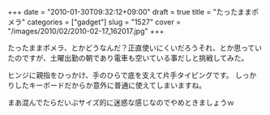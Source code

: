 +++
date = "2010-01-30T09:32:12+09:00"
draft = true
title = "たったままポメラ"
categories = ["gadget"]
slug = "1527"
cover = "/images/2010/02/2010-02-17_162017.jpg"
+++

たったままポメラ、とかどうなんだ？正直使いにくいだろうそれ、とか思っていたのですが、土曜出勤の朝であり電車も空いている事だしと挑戦してみた。

ヒンジに親指をひっかけ、手のひらで底を支えて片手タイピングです。
しっかりしたキーボードだからか意外に普通に使えてしまいますね。

まあ混んでたらだいぶサイズ的に迷惑な感じなのでやめときましょうｗ
